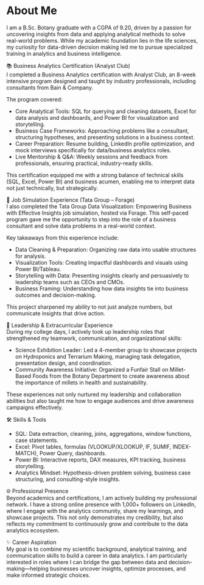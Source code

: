 # About Me  

I am a B.Sc. Botany graduate with a CGPA of 9.20, driven by a passion for uncovering insights from data and applying analytical methods to solve real-world problems. While my academic foundation lies in the life sciences, my curiosity for data-driven decision making led me to pursue specialized training in analytics and business intelligence.  

📚 Business Analytics Certification (Analyst Club)  
I completed a Business Analytics certification with Analyst Club, an 8-week intensive program designed and taught by industry professionals, including consultants from Bain & Company.  

The program covered:  
- Core Analytical Tools: SQL for querying and cleaning datasets, Excel for data analysis and dashboards, and Power BI for visualization and storytelling.  
- Business Case Frameworks: Approaching problems like a consultant, structuring hypotheses, and presenting solutions in a business context.  
- Career Preparation: Resume building, LinkedIn profile optimization, and mock interviews specifically for data/business analytics roles.  
- Live Mentorship & Q&A: Weekly sessions and feedback from professionals, ensuring practical, industry-ready skills.  

This certification equipped me with a strong balance of technical skills (SQL, Excel, Power BI) and business acumen, enabling me to interpret data not just technically, but strategically.  

💼 Job Simulation Experience (Tata Group – Forage)  
I also completed the Tata Group Data Visualization: Empowering Business with Effective Insights job simulation, hosted via Forage. This self-paced program gave me the opportunity to step into the role of a business consultant and solve data problems in a real-world context.  

Key takeaways from this experience include:  
- Data Cleaning & Preparation: Organizing raw data into usable structures for analysis.  
- Visualization Tools: Creating impactful dashboards and visuals using Power BI/Tableau.  
- Storytelling with Data: Presenting insights clearly and persuasively to leadership teams such as CEOs and CMOs.  
- Business Framing: Understanding how data insights tie into business outcomes and decision-making.  

This project sharpened my ability to not just analyze numbers, but communicate insights that drive action.  

🌱 Leadership & Extracurricular Experience  
During my college days, I actively took up leadership roles that strengthened my teamwork, communication, and organizational skills:  
- Science Exhibition Leader: Led a 4-member group to showcase projects on Hydroponics and Terrarium Making, managing task delegation, presentation design, and coordination.  
- Community Awareness Initiative: Organized a Funfair Stall on Millet-Based Foods from the Botany Department to create awareness about the importance of millets in health and sustainability.  

These experiences not only nurtured my leadership and collaboration abilities but also taught me how to engage audiences and drive awareness campaigns effectively.  

🛠️ Skills & Tools  
- SQL: Data extraction, cleaning, joins, aggregations, window functions, case statements.  
- Excel: Pivot tables, formulas (VLOOKUP/XLOOKUP, IF, SUMIF, INDEX-MATCH), Power Query, dashboards.  
- Power BI: Interactive reports, DAX measures, KPI tracking, business storytelling.  
- Analytics Mindset: Hypothesis-driven problem solving, business case structuring, and consulting-style insights.  

🌐 Professional Presence  
Beyond academics and certifications, I am actively building my professional network. I have a strong online presence with 1,000+ followers on LinkedIn, where I engage with the analytics community, share my learnings, and showcase projects. This not only demonstrates my credibility, but also reflects my commitment to continuously grow and contribute to the data analytics ecosystem.  

✨ Career Aspiration  
My goal is to combine my scientific background, analytical training, and communication skills to build a career in data analytics. I am particularly interested in roles where I can bridge the gap between data and decision-making—helping businesses uncover insights, optimize processes, and make informed strategic choices.  

